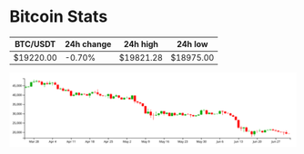 # Bitcoin Stats

BTC/USDT|24h change|24h high|24h low|
|---|---|---|---|
|$19220.00|-0.70%|$19821.28|$18975.00|

<img src="./chart.svg">
